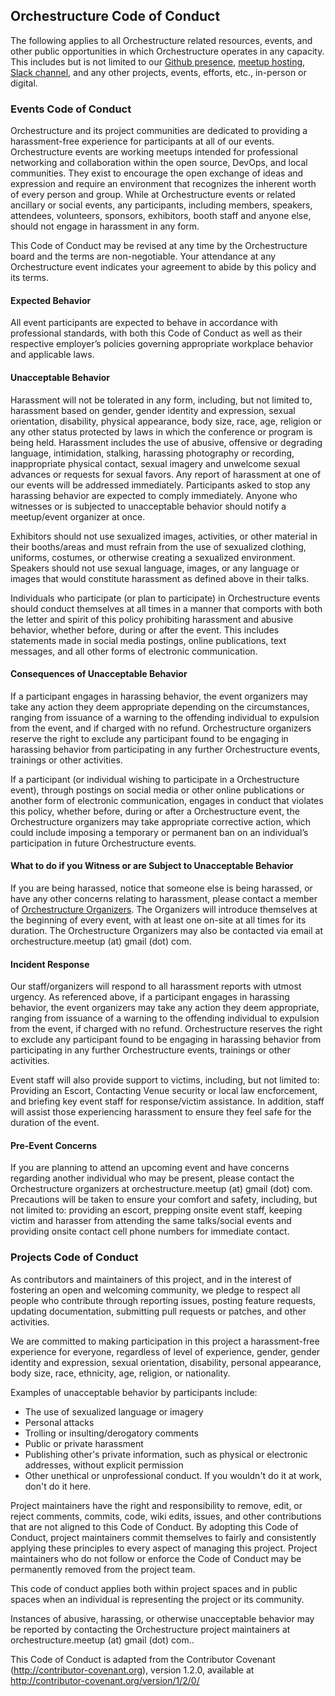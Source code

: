 ## Orchestructure Code of Conduct

The following applies to all Orchestructure related resources, events, and other public opportunities in which Orchestructure operates in any capacity. This includes but is not limited to our [Github presence](https://github.com/orchestructure), [meetup hosting](https://www.meetup.com/orchestructure/), [Slack channel](https://madeina2.slack.com/messages/C45JHC0A0/), and any other projects, events, efforts, etc., in-person or digital.

### Events Code of Conduct

Orchestructure and its project communities are dedicated to providing a harassment-free experience for participants at all of our events. Orchestructure events are working meetups intended for professional networking and collaboration within the open source, DevOps, and local communities. They exist to encourage the open exchange of ideas and expression and require an environment that recognizes the inherent worth of every person and group. While at Orchestructure events or related ancillary or social events, any participants, including members, speakers, attendees, volunteers, sponsors, exhibitors, booth staff and anyone else, should not engage in harassment in any form.

This Code of Conduct may be revised at any time by the Orchestructure board and the terms are non-negotiable. Your attendance at any Orchestructure event indicates your agreement to abide by this policy and its terms.

#### Expected Behavior

All event participants are expected to behave in accordance with professional standards, with both this Code of Conduct as well as their respective employer’s policies governing appropriate workplace behavior and applicable laws.

#### Unacceptable Behavior

Harassment will not be tolerated in any form, including, but not limited to, harassment based on gender, gender identity and expression, sexual orientation, disability, physical appearance, body size, race, age, religion or any other status protected by laws in which the conference or program is being held. Harassment includes the use of abusive, offensive or degrading language, intimidation, stalking, harassing photography or recording, inappropriate physical contact, sexual imagery and unwelcome sexual advances or requests for sexual favors. Any report of harassment at one of our events will be addressed immediately. Participants asked to stop any harassing behavior are expected to comply immediately. Anyone who witnesses or is subjected to unacceptable behavior should notify a meetup/event organizer at once.

Exhibitors should not use sexualized images, activities, or other material in their booths/areas and must refrain from the use of sexualized clothing, uniforms, costumes, or otherwise creating a sexualized environment. Speakers should not use sexual language, images, or any language or images that would constitute harassment as defined above in their talks.

Individuals who participate (or plan to participate) in Orchestructure events should conduct themselves at all times in a manner that comports with both the letter and spirit of this policy prohibiting harassment and abusive behavior, whether before, during or after the event. This includes statements made in social media postings, online publications, text messages, and all other forms of electronic communication.

#### Consequences of Unacceptable Behavior

If a participant engages in harassing behavior, the event organizers may take any action they deem appropriate depending on the circumstances, ranging from issuance of a warning to the offending individual to expulsion from the event, and if charged with no refund. Orchestructure organizers reserve the right to exclude any participant found to be engaging in harassing behavior from participating in any further Orchestructure events, trainings or other activities.

If a participant (or individual wishing to participate in a Orchestructure event), through postings on social media or other online publications or another form of electronic communication, engages in conduct that violates this policy, whether before, during or after a Orchestructure event, the Orchestructure organizers may take appropriate corrective action, which could include imposing a temporary or permanent ban on an individual’s participation in future Orchestructure events.

#### What to do if you Witness or are Subject to Unacceptable Behavior

If you are being harassed, notice that someone else is being harassed, or have any other concerns relating to harassment, please contact a member of [Orchestructure Organizers](https://www.meetup.com/orchestructure/members/?op=leaders). The Organizers will introduce themselves at the beginning of every event, with at least one on-site at all times for its duration. The Orchestructure Organizers may also be contacted via email at orchestructure.meetup (at) gmail (dot) com.

#### Incident Response

Our staff/organizers will respond to all harassment reports with utmost urgency. As referenced above, if a participant engages in harassing behavior, the event organizers may take any action they deem appropriate, ranging from issuance of a warning to the offending individual to expulsion from the event, if charged with no refund. Orchestructure reserves the right to exclude any participant found to be engaging in harassing behavior from participating in any further Orchestructure events, trainings or other activities.

Event staff will also provide support to victims, including, but not limited to: Providing an Escort, Contacting Venue security or local law encforcement, and briefing key event staff for response/victim assistance. In addition, staff will assist those experiencing harassment to ensure they feel safe for the duration of the event.

#### Pre-Event Concerns

If you are planning to attend an upcoming event and have concerns regarding another individual who may be present, please contact the Orchestructure organizers at orchestructure.meetup (at) gmail (dot) com. Precautions will be taken to ensure your comfort and safety, including, but not limited to: providing an escort, prepping onsite event staff, keeping victim and harasser from attending the same talks/social events and providing onsite contact cell phone numbers for immediate contact.

### Projects Code of Conduct

As contributors and maintainers of this project, and in the interest of fostering
an open and welcoming community, we pledge to respect all people who contribute
through reporting issues, posting feature requests, updating documentation,
submitting pull requests or patches, and other activities.

We are committed to making participation in this project a harassment-free experience for
everyone, regardless of level of experience, gender, gender identity and expression,
sexual orientation, disability, personal appearance, body size, race, ethnicity, age,
religion, or nationality.

Examples of unacceptable behavior by participants include:

* The use of sexualized language or imagery
* Personal attacks
* Trolling or insulting/derogatory comments
* Public or private harassment
* Publishing other's private information, such as physical or electronic addresses,
 without explicit permission
* Other unethical or unprofessional conduct. If you wouldn't do it at work, don't do it here.

Project maintainers have the right and responsibility to remove, edit, or reject
comments, commits, code, wiki edits, issues, and other contributions that are not
aligned to this Code of Conduct. By adopting this Code of Conduct, project maintainers
commit themselves to fairly and consistently applying these principles to every aspect
of managing this project. Project maintainers who do not follow or enforce the Code of
Conduct may be permanently removed from the project team.

This code of conduct applies both within project spaces and in public spaces
when an individual is representing the project or its community.

Instances of abusive, harassing, or otherwise unacceptable behavior may be reported by contacting the Orchestructure project maintainers at orchestructure.meetup (at) gmail (dot) com..

This Code of Conduct is adapted from the Contributor Covenant
(http://contributor-covenant.org), version 1.2.0, available at
http://contributor-covenant.org/version/1/2/0/
